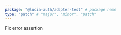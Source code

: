 ```yaml
---
package: "@lucia-auth/adapter-test" # package name
type: "patch" # "major", "minor", "patch"
---
```


Fix error assertion